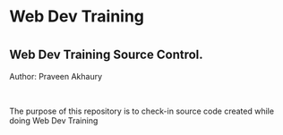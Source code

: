 # Web Dev Training
#   <h2> Web Dev Training Source Control. </h2>
    
Author: Praveen Akhaury
    

<br />
<p>
    The purpose of this repository is to check-in source code created while doing Web Dev Training
</p>
